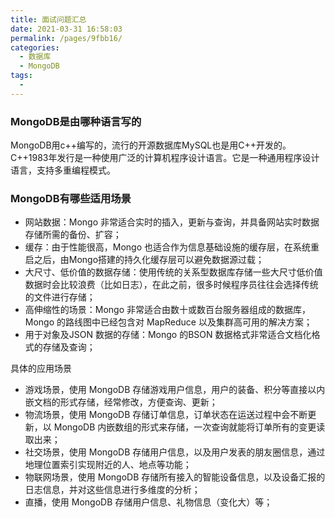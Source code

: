 ```yaml
---
title: 面试问题汇总
date: 2021-03-31 16:58:03
permalink: /pages/9fbb16/
categories:
  - 数据库
  - MongoDB
tags:
  - 
---
```

### MongoDB是由哪种语言写的

MongoDB用c++编写的，流行的开源数据库MySQL也是用C++开发的。C++1983年发行是一种使用广泛的计算机程序设计语言。它是一种通用程序设计语言，支持多重编程模式。

### MongoDB有哪些适用场景

- 网站数据：Mongo 非常适合实时的插入，更新与查询，并具备网站实时数据存储所需的备份、扩容；
- 缓存：由于性能很高，Mongo 也适合作为信息基础设施的缓存层，在系统重启之后，由Mongo搭建的持久化缓存层可以避免数据源过载；
- 大尺寸、低价值的数据存储：使用传统的关系型数据库存储一些大尺寸低价值数据时会比较浪费（比如日志），在此之前，很多时候程序员往往会选择传统的文件进行存储；
- 高伸缩性的场景：Mongo 非常适合由数十或数百台服务器组成的数据库，Mongo 的路线图中已经包含对 MapReduce 以及集群高可用的解决方案；
- 用于对象及JSON 数据的存储：Mongo 的BSON 数据格式非常适合文档化格式的存储及查询；

具体的应用场景

- 游戏场景，使用 MongoDB 存储游戏用户信息，用户的装备、积分等直接以内嵌文档的形式存储，经常修改，方便查询、更新；
- 物流场景，使用 MongoDB 存储订单信息，订单状态在运送过程中会不断更新，以 MongoDB 内嵌数组的形式来存储，一次查询就能将订单所有的变更读取出来；
- 社交场景，使用 MongoDB 存储用户信息，以及用户发表的朋友圈信息，通过地理位置索引实现附近的人、地点等功能；
- 物联网场景，使用 MongoDB 存储所有接入的智能设备信息，以及设备汇报的日志信息，并对这些信息进行多维度的分析；
- 直播，使用 MongoDB 存储用户信息、礼物信息（变化大）等；

